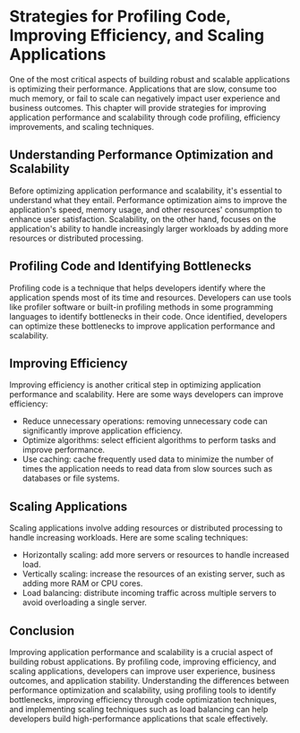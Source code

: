 Strategies for Profiling Code, Improving Efficiency, and Scaling Applications
================================================================================================================================

One of the most critical aspects of building robust and scalable applications is optimizing their performance. Applications that are slow, consume too much memory, or fail to scale can negatively impact user experience and business outcomes. This chapter will provide strategies for improving application performance and scalability through code profiling, efficiency improvements, and scaling techniques.

Understanding Performance Optimization and Scalability
------------------------------------------------------

Before optimizing application performance and scalability, it's essential to understand what they entail. Performance optimization aims to improve the application's speed, memory usage, and other resources' consumption to enhance user satisfaction. Scalability, on the other hand, focuses on the application's ability to handle increasingly larger workloads by adding more resources or distributed processing.

Profiling Code and Identifying Bottlenecks
------------------------------------------

Profiling code is a technique that helps developers identify where the application spends most of its time and resources. Developers can use tools like profiler software or built-in profiling methods in some programming languages to identify bottlenecks in their code. Once identified, developers can optimize these bottlenecks to improve application performance and scalability.

Improving Efficiency
--------------------

Improving efficiency is another critical step in optimizing application performance and scalability. Here are some ways developers can improve efficiency:

* Reduce unnecessary operations: removing unnecessary code can significantly improve application efficiency.
* Optimize algorithms: select efficient algorithms to perform tasks and improve performance.
* Use caching: cache frequently used data to minimize the number of times the application needs to read data from slow sources such as databases or file systems.

Scaling Applications
--------------------

Scaling applications involve adding resources or distributed processing to handle increasing workloads. Here are some scaling techniques:

* Horizontally scaling: add more servers or resources to handle increased load.
* Vertically scaling: increase the resources of an existing server, such as adding more RAM or CPU cores.
* Load balancing: distribute incoming traffic across multiple servers to avoid overloading a single server.

Conclusion
----------

Improving application performance and scalability is a crucial aspect of building robust applications. By profiling code, improving efficiency, and scaling applications, developers can improve user experience, business outcomes, and application stability. Understanding the differences between performance optimization and scalability, using profiling tools to identify bottlenecks, improving efficiency through code optimization techniques, and implementing scaling techniques such as load balancing can help developers build high-performance applications that scale effectively.
